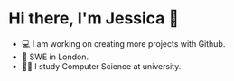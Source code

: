 # Hi there, I'm Jessica 👋 

- 💻 I am working on creating more projects with Github.
- 🌱 SWE in London.
- 👩‍💻 I study Computer Science at university. 



<br />
<br />


